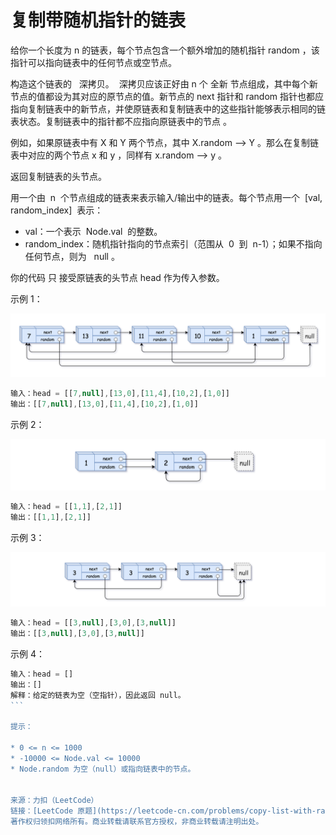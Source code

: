 # 复制带随机指针的链表

给你一个长度为 n 的链表，每个节点包含一个额外增加的随机指针 random ，该指针可以指向链表中的任何节点或空节点。

构造这个链表的   深拷贝。  深拷贝应该正好由 n 个 全新 节点组成，其中每个新节点的值都设为其对应的原节点的值。新节点的 next 指针和 random 指针也都应指向复制链表中的新节点，并使原链表和复制链表中的这些指针能够表示相同的链表状态。复制链表中的指针都不应指向原链表中的节点 。

例如，如果原链表中有 X 和 Y 两个节点，其中 X.random --> Y 。那么在复制链表中对应的两个节点 x 和 y ，同样有 x.random --> y 。

返回复制链表的头节点。

用一个由  n  个节点组成的链表来表示输入/输出中的链表。每个节点用一个  [val, random_index]  表示：

- val：一个表示  Node.val  的整数。
- random_index：随机指针指向的节点索引（范围从  0  到  n-1）；如果不指向任何节点，则为   null 。

你的代码 只 接受原链表的头节点 head 作为传入参数。

示例 1：

![图示](./e1.png)

```js
输入：head = [[7,null],[13,0],[11,4],[10,2],[1,0]]
输出：[[7,null],[13,0],[11,4],[10,2],[1,0]]
```

示例 2：

![图示](./e2.png)

```js
输入：head = [[1,1],[2,1]]
输出：[[1,1],[2,1]]
```

示例 3：

![图示](./e3.png)

```js
输入：head = [[3,null],[3,0],[3,null]]
输出：[[3,null],[3,0],[3,null]]
```

示例 4：

```js
输入：head = []
输出：[]
解释：给定的链表为空（空指针），因此返回 null。
``` 

提示：

* 0 <= n <= 1000
* -10000 <= Node.val <= 10000
* Node.random 为空（null）或指向链表中的节点。


来源：力扣（LeetCode）
链接：[LeetCode 原题](https://leetcode-cn.com/problems/copy-list-with-random-pointer)
著作权归领扣网络所有。商业转载请联系官方授权，非商业转载请注明出处。
